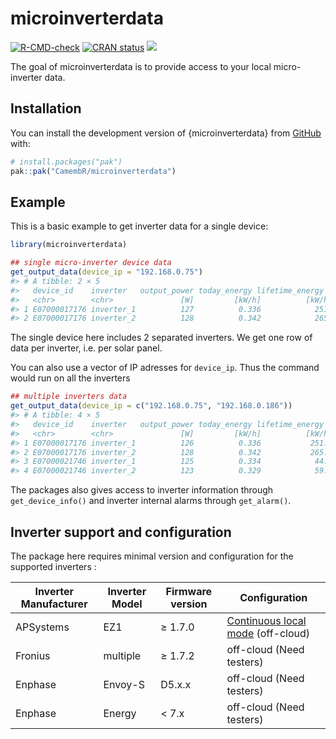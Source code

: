 
<!-- README.md is generated from README.Rmd. Please edit that file -->

# microinverterdata

<!-- badges: start -->

[![R-CMD-check](https://github.com/CamembR/microinverterdata/actions/workflows/R-CMD-check.yaml/badge.svg)](https://github.com/CamembR/microinverterdata/actions/workflows/R-CMD-check.yaml)
[![CRAN
status](https://www.r-pkg.org/badges/version/microinverterdata)](https://CRAN.R-project.org/package=microinverterdata)
[![](https://cranlogs.r-pkg.org/badges/microinverterdata)](https://cran.r-project.org/package=microinverterdata)
<!-- badges: end -->

The goal of microinverterdata is to provide access to your local
micro-inverter data.

## Installation

You can install the development version of {microinverterdata} from
[GitHub](https://github.com/) with:

``` r
# install.packages("pak")
pak::pak("CamembR/microinverterdata")
```

## Example

This is a basic example to get inverter data for a single device:

``` r
library(microinverterdata)

## single micro-inverter device data
get_output_data(device_ip = "192.168.0.75")
#> # A tibble: 2 × 5
#>   device_id    inverter   output_power today_energy lifetime_energy
#>   <chr>        <chr>               [W]         [kW/h]          [kW/h]
#> 1 E07000017176 inverter_1          127          0.336            251.
#> 2 E07000017176 inverter_2          128          0.342            265.
```

The single device here includes 2 separated inverters. We get one row
of data per inverter, i.e. per solar panel.

You can also use a vector of IP adresses for `device_ip`. Thus the
command would run on all the inverters

``` r
## multiple inverters data
get_output_data(device_ip = c("192.168.0.75", "192.168.0.186"))
#> # A tibble: 4 × 5
#>   device_id    inverter   output_power today_energy lifetime_energy
#>   <chr>        <chr>               [W]         [kW/h]          [kW/h]
#> 1 E07000017176 inverter_1          126          0.336           251. 
#> 2 E07000017176 inverter_2          128          0.342           265. 
#> 3 E07000021746 inverter_1          125          0.334            44.0
#> 4 E07000021746 inverter_2          123          0.329            59.0
```

The packages also gives access to inverter information through `get_device_info()`
and inverter internal alarms through `get_alarm()`.

## Inverter support and configuration

The package here requires minimal version and configuration for the
supported inverters :

| Inverter Manufacturer | Inverter Model | Firmware version  | Configuration         |
|-----------------------|----------------|-------------------|-----------------------|
| APSystems | EZ1 | ≥ 1.7.0 | [Continuous local mode](https://camembr.github.io/microinverterdata/articles/APSystems_devices.html) (off-cloud)|
| Fronius | multiple | ≥ 1.7.2 | off-cloud (Need testers)          |
| Enphase | Envoy-S  | D5.x.x  | off-cloud (Need testers)          |
| Enphase | Energy   | < 7.x   | off-cloud (Need testers)          |
